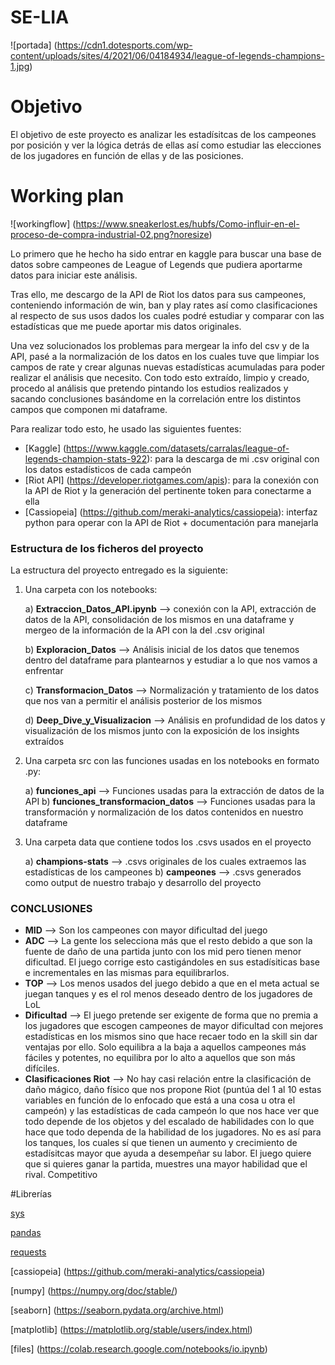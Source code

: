 # SE-LIA
![portada]
(https://cdn1.dotesports.com/wp-content/uploads/sites/4/2021/06/04184934/league-of-legends-champions-1.jpg)

# Objetivo
El objetivo de este proyecto es analizar les estadísitcas de los campeones por posición y ver la lógica detrás de ellas así como estudiar las elecciones de los jugadores en función de ellas y de las posiciones.

# Working plan 

![workingflow]
(https://www.sneakerlost.es/hubfs/Como-influir-en-el-proceso-de-compra-industrial-02.png?noresize)

Lo primero que he hecho ha sido entrar en kaggle para buscar una base de datos sobre campeones de League of Legends que pudiera aportarme datos para iniciar este análisis.

Tras ello, me descargo de la API de Riot los datos para sus campeones, conteniendo información de win, ban y play rates así como clasificaciones al respecto de sus usos dados los cuales podré estudiar y comparar con las estadísticas que me puede aportar mis datos originales.

Una vez solucionados los problemas para mergear la info del csv y de la API, pasé a la normalización de los datos en los cuales tuve que limpiar los campos de rate y crear algunas nuevas estadísticas acumuladas para poder realizar el análisis que necesito. Con todo esto extraído, limpio y creado, procedo al análisis que pretendo pintando los estudios realizados y sacando conclusiones basándome en la correlación entre los distintos campos que componen mi dataframe.

Para realizar todo esto, he usado las siguientes fuentes:

- [Kaggle] (https://www.kaggle.com/datasets/carralas/league-of-legends-champion-stats-922): para la descarga de mi .csv original con los datos estadísticos de cada campeón
- [Riot API] (https://developer.riotgames.com/apis): para la conexión con la API de Riot y la generación del pertinente token para conectarme a ella
- [Cassiopeia] (https://github.com/meraki-analytics/cassiopeia): interfaz python para operar con la API de Riot + documentación para manejarla

### Estructura de los ficheros del proyecto

La estructura del proyecto entregado es la siguiente:

1. Una carpeta con los notebooks:

    a) **Extraccion_Datos_API.ipynb** --> conexión con la API, extracción de datos de la API, consolidación de los mismos en una dataframe y mergeo de la información de la API con la del .csv original

    b) **Exploracion_Datos** --> Análisis inicial de los datos que tenemos dentro del dataframe para plantearnos y estudiar a lo que nos vamos a enfrentar

    c) **Transformacion_Datos** --> Normalización y tratamiento de los datos que nos van a permitir el análisis posterior de los mismos

    d) **Deep_Dive_y_Visualizacion** --> Análisis en profundidad de los datos y visualización de los mismos junto con la exposición de los insights extraídos

2. Una carpeta src con las funciones usadas en los notebooks en formato .py:

    a) **funciones_api** --> Funciones usadas para la extracción de datos de la API
    b) **funciones_transformacion_datos** --> Funciones usadas para la transformación y normalización de los datos contenidos en nuestro dataframe

3. Una carpeta data que contiene todos los .csvs usados en el proyecto

    a) **champions-stats** --> .csvs originales de los cuales extraemos las estadísticas de los campeones
    b) **campeones** --> .csvs generados como output de nuestro trabajo y desarrollo del proyecto

### CONCLUSIONES

- **MID** --> Son los campeones con mayor dificultad del juego
- **ADC** --> La gente los selecciona más que el resto debido a que son la fuente de daño de una partida junto con los mid pero tienen menor dificultad. El juego corrige esto castigándoles en sus estadísiticas base e incrementales en las mismas para equilibrarlos.
- **TOP** --> Los menos usados del juego debido a que en el meta actual se juegan tanques y es el rol menos deseado dentro de los jugadores de LoL
- **Dificultad** --> El juego pretende ser exigente de forma que no premia a los jugadores que escogen campeones de mayor dificultad con mejores estadísticas en los mismos sino que hace recaer todo en la skill sin dar ventajas por ello. Solo equilibra a la baja a aquellos campeones más fáciles y potentes, no equilibra por lo alto a aquellos que son más difíciles.
- **Clasificaciones Riot** --> No hay casi relación entre la clasificación de daño mágico, daño físico que nos propone Riot (puntúa del 1 al 10 estas variables en función de lo enfocado que está a una cosa u otra el campeón) y las estadísticas de cada campeón lo que nos hace ver que todo depende de los objetos y del escalado de habilidades con lo que hace que todo dependa de la habilidad de los jugadores. No es así para los tanques, los cuales sí que tienen un aumento y crecimiento de estadísitcas mayor que ayuda a desempeñar su labor. El juego quiere que si quieres ganar la partida, muestres una mayor habilidad que el rival. Competitivo

#Librerías

[sys](https://docs.python.org/3/library/sys.html)

[pandas](https://pandas.pydata.org/)

[requests](https://pypi.org/project/requests/2.7.0/)

[cassiopeia] (https://github.com/meraki-analytics/cassiopeia)

[numpy] (https://numpy.org/doc/stable/)

[seaborn] (https://seaborn.pydata.org/archive.html)

[matplotlib] (https://matplotlib.org/stable/users/index.html)

[files] (https://colab.research.google.com/notebooks/io.ipynb)